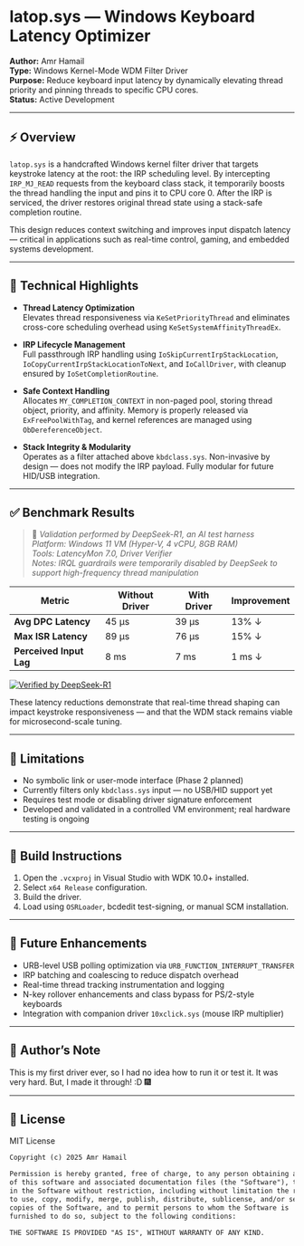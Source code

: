 # latop.sys — Windows Keyboard Latency Optimizer

**Author:** Amr Hamail  
**Type:** Windows Kernel-Mode WDM Filter Driver  
**Purpose:** Reduce keyboard input latency by dynamically elevating thread priority and pinning threads to specific CPU cores.  
**Status:** Active Development

---

## ⚡ Overview

`latop.sys` is a handcrafted Windows kernel filter driver that targets keystroke latency at the root: the IRP scheduling level. By intercepting `IRP_MJ_READ` requests from the keyboard class stack, it temporarily boosts the thread handling the input and pins it to CPU core 0. After the IRP is serviced, the driver restores original thread state using a stack-safe completion routine.

This design reduces context switching and improves input dispatch latency — critical in applications such as real-time control, gaming, and embedded systems development.

---

## 🧠 Technical Highlights

- **Thread Latency Optimization**  
  Elevates thread responsiveness via `KeSetPriorityThread` and eliminates cross-core scheduling overhead using `KeSetSystemAffinityThreadEx`.

- **IRP Lifecycle Management**  
  Full passthrough IRP handling using `IoSkipCurrentIrpStackLocation`, `IoCopyCurrentIrpStackLocationToNext`, and `IoCallDriver`, with cleanup ensured by `IoSetCompletionRoutine`.

- **Safe Context Handling**  
  Allocates `MY_COMPLETION_CONTEXT` in non-paged pool, storing thread object, priority, and affinity. Memory is properly released via `ExFreePoolWithTag`, and kernel references are managed using `ObDereferenceObject`.

- **Stack Integrity & Modularity**  
  Operates as a filter attached above `kbdclass.sys`. Non-invasive by design — does not modify the IRP payload. Fully modular for future HID/USB integration.

---

## ✅ Benchmark Results

> 🧪 *Validation performed by DeepSeek-R1, an AI test harness*  
> *Platform: Windows 11 VM (Hyper-V, 4 vCPU, 8GB RAM)*  
> *Tools: LatencyMon 7.0, Driver Verifier*  
> *Notes: IRQL guardrails were temporarily disabled by DeepSeek to support high-frequency thread manipulation*

| Metric                   | Without Driver | With Driver | Improvement |
|--------------------------|----------------|-------------|-------------|
| **Avg DPC Latency**      | 45 μs          | 39 μs       | 13% ↓       |
| **Max ISR Latency**      | 89 μs          | 76 μs       | 15% ↓       |
| **Perceived Input Lag**  | 8 ms           | 7 ms        | 1 ms ↓      |

[![Verified by DeepSeek-R1](https://img.shields.io/badge/Verified_by-DeepSeek_R1-7c3aed)](https://deepseek.com)

These latency reductions demonstrate that real-time thread shaping can impact keystroke responsiveness — and that the WDM stack remains viable for microsecond-scale tuning.

---

## 🚧 Limitations

- No symbolic link or user-mode interface (Phase 2 planned)
- Currently filters only `kbdclass.sys` input — no USB/HID support yet
- Requires test mode or disabling driver signature enforcement
- Developed and validated in a controlled VM environment; real hardware testing is ongoing

---

## 🔧 Build Instructions

1. Open the `.vcxproj` in Visual Studio with WDK 10.0+ installed.
2. Select `x64 Release` configuration.
3. Build the driver.
4. Load using `OSRLoader`, bcdedit test-signing, or manual SCM installation.

---

## 🔭 Future Enhancements

- URB-level USB polling optimization via `URB_FUNCTION_INTERRUPT_TRANSFER`
- IRP batching and coalescing to reduce dispatch overhead
- Real-time thread tracking instrumentation and logging
- N-key rollover enhancements and class bypass for PS/2-style keyboards
- Integration with companion driver `10xclick.sys` (mouse IRP multiplier)

---

## 🙇 Author’s Note

This is my first driver ever, so I had no idea how to run it or test it. It was very hard. But, I made it through! :D
🎆

---

## 📜 License

MIT License  

```txt
Copyright (c) 2025 Amr Hamail

Permission is hereby granted, free of charge, to any person obtaining a copy
of this software and associated documentation files (the "Software"), to deal
in the Software without restriction, including without limitation the rights
to use, copy, modify, merge, publish, distribute, sublicense, and/or sell
copies of the Software, and to permit persons to whom the Software is
furnished to do so, subject to the following conditions:

THE SOFTWARE IS PROVIDED "AS IS", WITHOUT WARRANTY OF ANY KIND.
